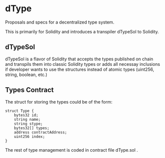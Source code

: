 # dType
Proposals and specs for a decentralized type system.

This is primarily for Solidity and introduces a transpiler dTypeSol to Solidity.

## dTypeSol

dTypeSol is a flavor of Solidity that accepts the types published on chain and transpils them into classic Solidity types or adds all necessay inclusions if developer wants to use the structures instead of atomic types (uint256, string, boolean, etc.)

## Types Contract

The struct for storing the types could be of the form:

```
struct Type {
    bytes32 id;
    string name;
    string stype;
    bytes32[] types;
    address contractAddress;
    uint256 index;
}

```

The rest of type management is coded in contract file dType.sol .





